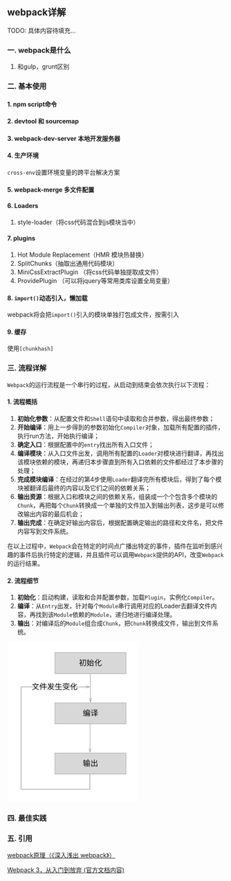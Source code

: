 ## webpack详解
TODO: 具体内容待填充...
### 一. webpack是什么
1. 和gulp，grunt区别

### 二. 基本使用

#### 1. npm script命令

#### 2. devtool 和 sourcemap

#### 3. webpack-dev-server 本地开发服务器

#### 4. 生产环境
`cross-env`设置环境变量的跨平台解决方案

#### 5. webpack-merge 多文件配置

#### 6. Loaders

1. style-loader（将css代码混合到js模块当中）

#### 7. plugins
1. Hot Module Replacement（HMR 模块热替换）
2. SplitChunks（抽取出通用代码模块）
3. MiniCssExtractPlugin （将css代码单独提取成文件）
4. ProvidePlugin （可以将jquery等常用类库设置全局变量）

#### 8. `import()`动态引入，懒加载
webpack将会把`import()`引入的模块单独打包成文件，按需引入

#### 9. 缓存
使用`[chunkhash]`

### 三. 流程详解
`Webpack`的运行流程是一个串行的过程，从启动到结束会依次执行以下流程：

#### 1. 流程概括
1. **初始化参数**：从配置文件和`Shell`语句中读取和合并参数，得出最终参数；
2. **开始编译**：用上一步得到的参数初始化`Compiler`对象，加载所有配置的插件，执行run方法，开始执行编译；
3. **确定入口**：根据配置中的`entry`找出所有入口文件；
4. **编译模块**：从入口文件出发，调用所有配置的`Loader`对模块进行翻译，再找出该模块依赖的模块，再递归本步骤直到所有入口依赖的文件都经过了本步骤的处理；
5. **完成模块编译**：在经过的第4步使用`Loader`翻译完所有模块后，得到了每个模块被翻译后最终的内容以及它们之间的依赖关系；
6. **输出资源**：根据入口和模块之间的依赖关系，组装成一个个包含多个模块的`Chunk`，再把每个`Chunk`转换成一个单独的文件加入到输出列表，这步是可以修改输出内容的最后机会；
7. **输出完成**：在确定好输出内容后，根据配置确定输出的路径和文件名，把文件内容写到文件系统。

在以上过程中，`Webpack`会在特定的时间点广播出特定的事件，插件在监听到感兴趣的事件后执行特定的逻辑，并且插件可以调用`Webpack`提供的API，改变`Webpack`的运行结果。

#### 2. 流程细节
1. **初始化**：启动构建，读取和合并配置参数，加载`Plugin`，实例化`Compiler`。
2. **编译**：从`Entry`出发，针对每个`Module`串行调用对应的Loader去翻译文件内容，再找到该`Module`依赖的`Module`，递归地进行编译处理。
3. **输出**：对编译后的`Module`组合成`Chunk`，把`Chunk`转换成文件，输出到文件系统。

<img src="./images/Webpack/01.png" width="300" />

### 四. 最佳实践

### 五. 引用
[webpack原理（《深入浅出 webpack》）](https://webpack.wuhaolin.cn/5%E5%8E%9F%E7%90%86/5-1%E5%B7%A5%E4%BD%9C%E5%8E%9F%E7%90%86%E6%A6%82%E6%8B%AC.html)

[Webpack 3，从入门到放弃 (官方文档内容)](https://segmentfault.com/a/1190000010871559#articleHeader24)